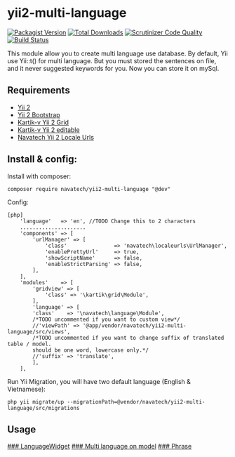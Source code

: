 # yii2-multi-language

[![Packagist Version](https://img.shields.io/packagist/v/navatech/yii2-multi-language.svg?style=flat)](https://packagist.org/packages/navatech/yii2-multi-language)
[![Total Downloads](https://img.shields.io/packagist/dt/navatech/yii2-multi-language.svg?style=flat)](https://packagist.org/packages/navatech/yii2-multi-language)
[![Scrutinizer Code Quality](https://scrutinizer-ci.com/g/navatech/yii2-multi-language/badges/quality-score.png?b=master)](https://scrutinizer-ci.com/g/navatech/yii2-multi-language/?branch=master)
[![Build Status](https://scrutinizer-ci.com/g/navatech/yii2-multi-language/badges/build.png?b=master)](https://scrutinizer-ci.com/g/navatech/yii2-multi-language/build-status/master)

This module allow you to create multi language use database.
By default, Yii use Yii::t() for multi language.
But you must stored the sentences on file, and it never suggested keywords for you.
Now you can store it on mySql.

## Requirements
* [Yii 2](https://packagist.org/packages/yiisoft/yii2)
* [Yii 2 Bootstrap](https://packagist.org/packages/yiisoft/yii2-bootstrap)
* [Kartik-v Yii 2 Grid](https://packagist.org/packages/kartik-v/yii2-grid)
* [Kartik-v Yii 2 editable](https://packagist.org/packages/kartik-v/yii2-editable)
* [Navatech Yii 2 Locale Urls](https://packagist.org/packages/navatech/yii2-localeurls)

## Install & config:
Install with composer:
````
composer require navatech/yii2-multi-language "@dev"
````

Config:
~~~
[php]
    'language'   => 'en', //TODO Change this to 2 characters
    .....................
    'components' => [
        'urlManager' => [
            'class'               => 'navatech\localeurls\UrlManager',
            'enablePrettyUrl'     => true,
            'showScriptName'      => false,
            'enableStrictParsing' => false,
        ],
    ],
    'modules'    => [
        'gridview' => [
            'class' => '\kartik\grid\Module',
        ],
        'language' => [
        'class'    => '\navatech\language\Module',
        /*TODO uncommented if you want to custom view*/
        //'viewPath' => '@app/vendor/navatech/yii2-multi-language/src/views',
        /*TODO uncommented if you want to change suffix of translated table / model.
        should be one word, lowercase only.*/
        //'suffix' => 'translate',
        ],
    ],
~~~
Run Yii Migration, you will have two default language (English & Vietnamese):
```
php yii migrate/up --migrationPath=@vendor/navatech/yii2-multi-language/src/migrations
```

## Usage
[### LanguageWidget](https://github.com/navatech/yii2-multi-language/blob/2.0.dev/docs/widget.md)
[### Multi language on model](https://github.com/navatech/yii2-multi-language/blob/2.0.dev/docs/multi.md)
[### Phrase](http://google.com)
